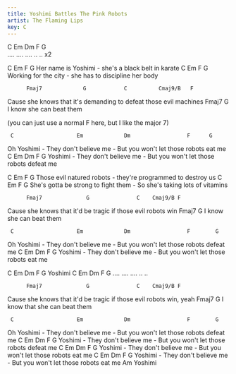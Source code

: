 ```yaml
---
title: Yoshimi Battles The Pink Robots
artist: The Flaming Lips
key: C
---
```


C    Em    Dm    F  G  
....  ....  ....  ..  .. x2
 
C              Em     F                         G
  Her name is Yoshimi - she's a black belt in karate
C                 Em   F                           G
  Working for the city - she has to discipline her body
 
 
          Fmaj7             G            C          Cmaj9/B   F
Cause she knows that it's demanding to defeat those  evil  machines
Fmaj7                G
      I know she can beat them
 
(you can just use a normal F here, but I like the major 7)
 
 
     C                    Em             Dm                  F      G
Oh Yoshimi - They don't believe me - But you won't let those robots eat me
  C                    Em             Dm                  F        G
Yoshimi - They don't believe me - But you won't let those robots defeat me
 
 
C                      Em     F                         G
  Those evil natured robots - they're programmed to destroy us
C                          Em           F                       G
  She's gotta be strong to fight them - So she's taking lots of vitamins
 
 
          Fmaj7              G               C    Cmaj9/B F
Cause she knows that it'd be tragic if those evil  robots win
Fmaj7                G
      I know she can beat them
 

     C                    Em             Dm                  F        G
Oh Yoshimi - They don't believe me - But you won't let those robots defeat me
  C                    Em             Dm                  F      G
Yoshimi - They don't believe me - But you won't let those robots eat me
 
 
  C     Em    Dm    F  G
Yoshimi
C    Em    Dm    F  G
....  ....  ....  ..  ..
 
          Fmaj7              G               C    Cmaj9/B F
Cause she knows that it'd be tragic if those evil robots  win, yeah
Fmaj7                     G
      I know that she can beat them
 
     C                    Em             Dm                  F        G
Oh Yoshimi - They don't believe me - But you won't let those robots defeat me
  C                    Em             Dm                  F        G
Yoshimi - They don't believe me - But you won't let those robots defeat me
  C                    Em             Dm                  F      G
Yoshimi - They don't believe me - But you won't let those robots eat me
  C                    Em             Dm                  F      G
Yoshimi - They don't believe me - But you won't let those robots eat me
  Am
Yoshimi
